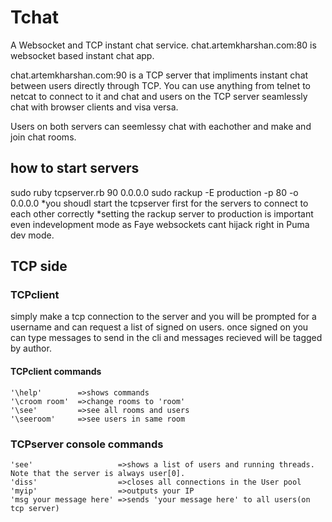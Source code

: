 
# Tchat
 A Websocket and TCP instant chat service. chat.artemkharshan.com:80 is websocket based instant chat app.

 chat.artemkharshan.com:90 is a TCP server that impliments instant chat between users directly through TCP. You can use anything from telnet to netcat to connect to it and chat and users on the TCP server seamlessly chat with browser clients and visa versa. 

 Users on both servers can seemlessy chat with eachother and make and join chat rooms.  




## how to start servers
 sudo ruby tcpserver.rb 90 0.0.0.0
 sudo rackup -E production -p 80 -o 0.0.0.0
 *you shoudl start the tcpserver first for the servers to connect to each other correctly
 *setting the rackup server to production is important even indevelopment mode as Faye websockets cant hijack right in Puma dev mode.
 
## TCP side

### TCPclient
simply make a tcp connection to the server and you will be prompted for a username and can request a list of signed on users. 
once signed on you can type messages to send in the cli and messages recieved will be tagged by author.

#### TCPclient commands
```
'\help'        =>shows commands
'\croom room'  =>change rooms to 'room'
'\see'         =>see all rooms and users
'\seeroom'     =>see users in same room
```

### TCPserver console commands
```
'see'                   =>shows a list of users and running threads. Note that the server is always user[0].
'diss'                  =>closes all connections in the User pool
'myip'                  =>outputs your IP 
'msg your message here' =>sends 'your message here' to all users(on tcp server)


